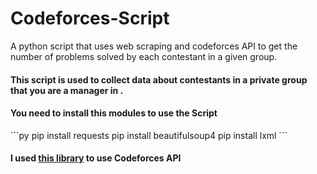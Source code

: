 # Codeforces-Script
A python script that uses web scraping and codeforces API to get the number of problems solved by each contestant in a given group.

<h4>This script is used to collect data about contestants in a private group that you are a manager in .</h4>

<h4>You need to install this modules to use the Script</h4>
```py
  pip install requests
  pip install beautifulsoup4
  pip install lxml
  ```

<h4>I used <a href="https://github.com/VadVergasov/CodeforcesApiPy">this library</a> to use Codeforces API </h4>


